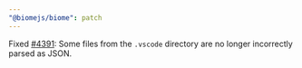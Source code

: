 ```yaml
---
"@biomejs/biome": patch
---
```


Fixed [#4391](https://github.com/biomejs/biome/issues/4391): Some files from the `.vscode` directory are no longer incorrectly parsed as JSON.
